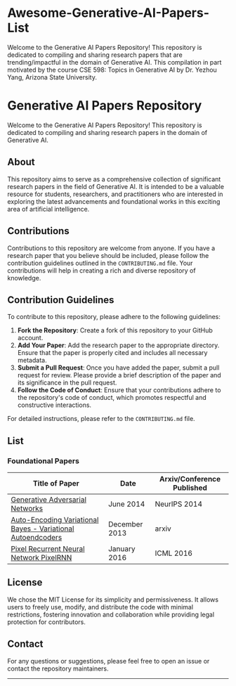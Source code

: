 # Awesome-Generative-AI-Papers-List
Welcome to the Generative AI Papers Repository! This repository is dedicated to compiling and sharing research papers that are trending/impactful in the domain of Generative AI. This compilation in part motivated by the course CSE 598: Topics in Generative AI by Dr. Yezhou Yang, Arizona State University.

# Generative AI Papers Repository

Welcome to the Generative AI Papers Repository! This repository is dedicated to compiling and sharing research papers in the domain of Generative AI. 

## About

This repository aims to serve as a comprehensive collection of significant research papers in the field of Generative AI. It is intended to be a valuable resource for students, researchers, and practitioners who are interested in exploring the latest advancements and foundational works in this exciting area of artificial intelligence.

## Contributions

Contributions to this repository are welcome from anyone. If you have a research paper that you believe should be included, please follow the contribution guidelines outlined in the `CONTRIBUTING.md` file. Your contributions will help in creating a rich and diverse repository of knowledge.

## Contribution Guidelines

To contribute to this repository, please adhere to the following guidelines:

1. **Fork the Repository**: Create a fork of this repository to your GitHub account.
2. **Add Your Paper**: Add the research paper to the appropriate directory. Ensure that the paper is properly cited and includes all necessary metadata.
3. **Submit a Pull Request**: Once you have added the paper, submit a pull request for review. Please provide a brief description of the paper and its significance in the pull request.
4. **Follow the Code of Conduct**: Ensure that your contributions adhere to the repository's code of conduct, which promotes respectful and constructive interactions.

For detailed instructions, please refer to the `CONTRIBUTING.md` file.

## List

### Foundational Papers
| Title of Paper | Date | Arxiv/Conference Published |
| -------------- | ---- | -------------------------- |
| [Generative Adversarial Networks](https://arxiv.org/abs/1406.2661) | June 2014 | NeurIPS 2014 |
| [Auto-Encoding Variational Bayes - Variational Autoendcoders](https://arxiv.org/abs/1312.6114) | December 2013 | arxiv |
| [Pixel Recurrent Neural Network PixelRNN](https://arxiv.org/abs/1601.06759) | January 2016 | ICML 2016 |

## License

We chose the MIT License for its simplicity and permissiveness. It allows users to freely use, modify, and distribute the code with minimal restrictions, fostering innovation and collaboration while providing legal protection for contributors.

## Contact

For any questions or suggestions, please feel free to open an issue or contact the repository maintainers.

---
